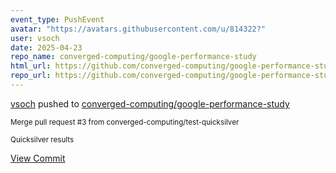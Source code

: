 ```yaml
---
event_type: PushEvent
avatar: "https://avatars.githubusercontent.com/u/814322?"
user: vsoch
date: 2025-04-23
repo_name: converged-computing/google-performance-study
html_url: https://github.com/converged-computing/google-performance-study/commit/daa9a0a02a8ee6d5c654dcb197980cab0832b1cd
repo_url: https://github.com/converged-computing/google-performance-study
---
```


<a href='https://github.com/vsoch' target='_blank'>vsoch</a> pushed to <a href='https://github.com/converged-computing/google-performance-study' target='_blank'>converged-computing/google-performance-study</a>

<small>Merge pull request #3 from converged-computing/test-quicksilver

Quicksilver results</small>

<a href='https://github.com/converged-computing/google-performance-study/commit/daa9a0a02a8ee6d5c654dcb197980cab0832b1cd' target='_blank'>View Commit</a>